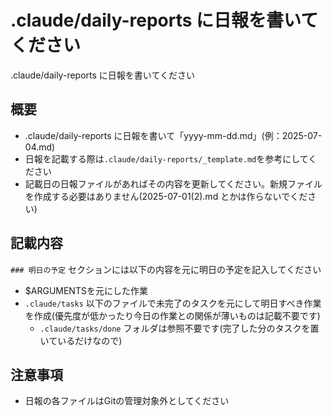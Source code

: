 # .claude/daily-reports に日報を書いてください

.claude/daily-reports に日報を書いてください

## 概要
* .claude/daily-reports に日報を書いて「yyyy-mm-dd.md」(例：2025-07-04.md)
* 日報を記載する際は`.claude/daily-reports/_template.md`を参考にしてください
* 記載日の日報ファイルがあればその内容を更新してください。新規ファイルを作成する必要はありません(2025-07-01(2).md とかは作らないでください)

## 記載内容
`### 明日の予定` セクションには以下の内容を元に明日の予定を記入してください
* $ARGUMENTSを元にした作業
* `.claude/tasks` 以下のファイルで未完了のタスクを元にして明日すべき作業を作成(優先度が低かったり今日の作業との関係が薄いものは記載不要です)
  * `.claude/tasks/done` フォルダは参照不要です(完了した分のタスクを置いているだけなので)

## 注意事項
* 日報の各ファイルはGitの管理対象外としてください
